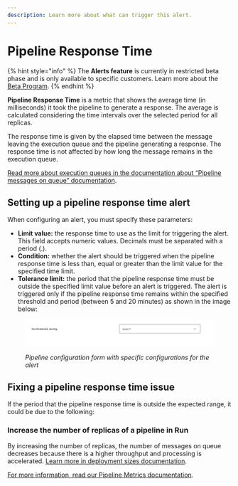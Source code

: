 ```yaml
---
description: Learn more about what can trigger this alert.
---
```


# Pipeline Response Time

{% hint style="info" %}
The **Alerts feature** is currently in restricted beta phase and is only available to specific customers. Learn more about the[ Beta Program](https://docs.digibee.com/documentation/general/beta-program).
{% endhint %}

**Pipeline Response Time** is a metric that shows the average time (in milliseconds) it took the pipeline to generate a response. The average is calculated considering the time intervals over the selected period for all replicas.

The response time is given by the elapsed time between the message leaving the execution queue and the pipeline generating a response. The response time is not affected by how long the message remains in the execution queue.

[Read more about execution queues in the documentation about “Pipeline messages on queue” documentation](https://docs.digibee.com/documentation/monitor/alerts/available-metrics/messages-on-queue).

## Setting up a pipeline response time alert

When configuring an alert, you must specify these parameters:

* **Limit value:** the response time to use as the limit for triggering the alert. This field accepts numeric values. Decimals must be separated with a period (.).
* **Condition:** whether the alert should be triggered when the pipeline response time is less than, equal or greater than the limit value for the specified time limit.
* **Tolerance limit:** the period that the pipeline response time must be outside the specified limit value before an alert is triggered. The alert is triggered only if the pipeline response time remains within the specified threshold and period (between 5 and 20 minutes) as shown in the image below:

<figure><img src="../../../.gitbook/assets/Below setting up EN (4).png" alt=""><figcaption><p><em>Pipeline configuration form with specific configurations for the alert</em></p></figcaption></figure>

## Fixing a pipeline response time issue

If the period that the pipeline response time is outside the expected range, it could be due to the following:

### Increase the number of replicas of a pipeline in Run

By increasing the number of replicas, the number of messages on queue decreases because there is a higher throughput and processing is accelerated. [Learn more in deployment sizes documentation](https://docs.digibee.com/documentation/run/runtime#size).

[For more information, read our Pipeline Metrics documentation](https://docs.digibee.com/documentation/monitor/pipeline-metrics#pipeline-messages-in-queue-messages).
